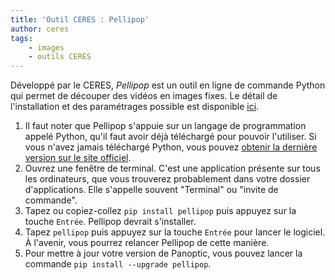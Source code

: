 ```yaml
---
title: 'Outil CERES : Pellipop'
author: ceres
tags:
    - images
    - outils CERES
---
```


Développé par le CERES, *Pellipop* est un outil en ligne de commande Python qui permet de découper des vidéos en images fixes. Le détail de l'installation et des paramétrages possible est disponible [ici](https://pypi.org/project/pellipop/).

1. Il faut noter que Pellipop s'appuie sur un langage de programmation appelé Python, qu'il faut avoir déjà téléchargé pour pouvoir l'utiliser. Si vous n'avez jamais téléchargé Python, vous pouvez [obtenir la dernière version sur le site officiel](https://www.python.org/downloads/).
2. Ouvrez une fenêtre de terminal. C'est une application présente sur tous les ordinateurs, que vous trouverez probablement dans votre dossier d'applications. Elle s'appelle souvent "Terminal" ou "invite de commande".
3. Tapez ou copiez-collez `pip install pellipop` puis appuyez sur la touche `Entrée`. Pellipop devrait s'installer.
4. Tapez `pellipop` puis appuyez sur la touche `Entrée` pour lancer le logiciel. À l'avenir, vous pourrez relancer Pellipop de cette manière.
5. Pour mettre à jour votre version de Panoptic, vous pouvez lancer la commande `pip install --upgrade pellipop`.
